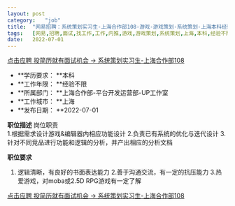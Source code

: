 ```yaml
---
layout:	post
category:	"job"
title:	"网易招聘：系统策划实习生-上海合作部108-游戏-游戏策划-系统策划-上海本科经验不限"
tags:	[网易,招聘,面试,找工作,工作,内推,游戏,游戏策划,系统策划,上海,本科,经验不限]
date:	2022-07-01
---
```


[点击应聘 投简历就有面试机会 -> 系统策划实习生-上海合作部108](http://mobile.bole.netease.com/bole/boleDetail?id=41265&employeeId=346f03c3cda5f04c&key=all)



- **学历要求： **本科
- **工作年限： **经验不限
- **所属部门： **上海合作部-平台开发运营部-UP工作室
- **工作城市： **上海
- **发布日期： **2022-07-01



**职位描述**
岗位职责	
1.根据需求设计游戏&amp;编辑器内相应功能设计
2.负责已有系统的优化与迭代设计
3.针对不同竞品进行功能和逻辑的分析，并产出相应的分析文档




**职位要求**
1. 逻辑清晰，有良好的书面表达能力
2.善于沟通交流，有一定的抗压能力
3.热爱游戏，对moba或2.5D RPG游戏有一定了解



[点击应聘 投简历就有面试机会 -> 系统策划实习生-上海合作部108](http://mobile.bole.netease.com/bole/boleDetail?id=41265&employeeId=346f03c3cda5f04c&key=all)